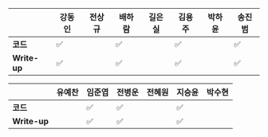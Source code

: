 |              | 강동인 |        전상규      | 배하람 | 길은실 |      김용주       | 박하윤 | 송진범 |
| ------------ | ------ | ----------------- | ------ | ------ | ---------------- | ------ | ------ |
| **코드**     |:white_check_mark:|| :white_check_mark: |        | :white_check_mark:   |        | :white_check_mark:       |
| **Write-up** |:white_check_mark:|| :white_check_mark: |        | :white_check_mark:    |        |  :white_check_mark:      |

|              | 유예찬 | 임준엽 | 전병운 | 전혜원 | 지승윤 | 박수현 |
| ------------ | ------ | ------ | ------ | ------ | ------ | ------ |
| **코드**     ||:white_check_mark:| :white_check_mark: |        | :white_check_mark:   |        | :white_check_mark:       |
| **Write-up** ||:white_check_mark:| :white_check_mark: |        | :white_check_mark:    |        |  :white_check_mark:      |
